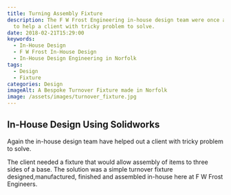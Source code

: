 ```yaml
---
title: Turning Assembly Fixture
description: The F W Frost Engineering in-house design team were once again able
  to help a client with tricky problem to solve.
date: 2018-02-21T15:29:00
keywords:
  - In-House Design
  - F W Frost In-House Design
  - In-House Design Engineering in Norfolk
tags:
  - Design
  - Fixture
categories: Design
imageAlt: A Bespoke Turnover Fixture made in Norfolk
image: /assets/images/turnover_fixture.jpg
---
```

## In-House Design Using Solidworks

Again the in-house design team have helped out a client with tricky problem to solve.

The client needed a fixture that would allow assembly of items to three sides of a base. The solution was a simple turnover fixture designed,manufactured, finished and assembled in-house here at F W Frost Engineers.